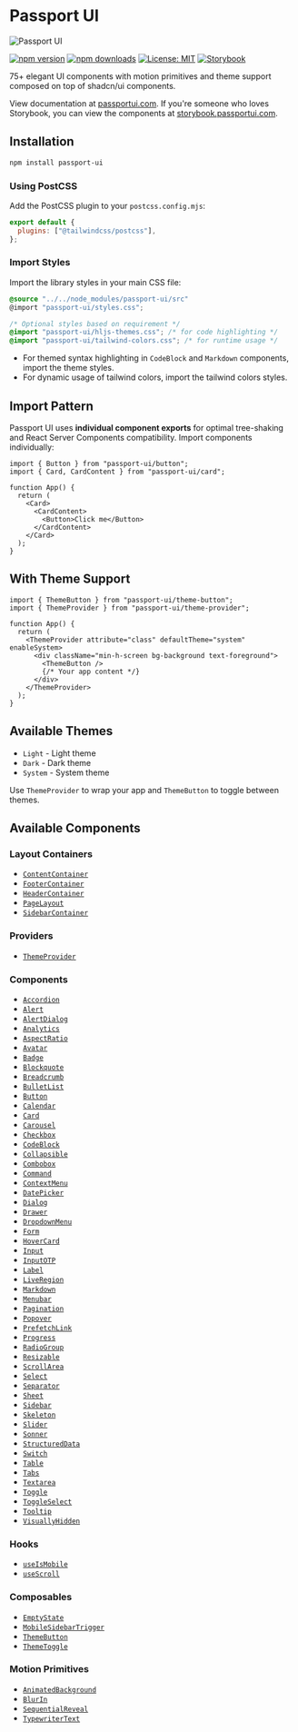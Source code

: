 # Passport UI

![Passport UI](https://storage.googleapis.com/praveentcom-public/projects/passport-ui/open_graph_dark%402x.png)

[![npm version](https://badge.fury.io/js/passport-ui.svg)](https://badge.fury.io/js/passport-ui)
[![npm downloads](https://img.shields.io/npm/dm/passport-ui.svg)](https://www.npmjs.com/package/passport-ui)
[![License: MIT](https://img.shields.io/badge/License-MIT-yellow.svg)](https://opensource.org/licenses/MIT)
[![Storybook](https://img.shields.io/badge/Storybook-Docs-ff4785.svg)](https://passportui.com)

75+ elegant UI components with motion primitives and theme support composed on top of shadcn/ui components.

View documentation at [passportui.com](https://passportui.com). If you're someone who loves Storybook, you can view the components at [storybook.passportui.com](https://storybook.passportui.com).

## Installation

```bash
npm install passport-ui
```

### Using PostCSS

Add the PostCSS plugin to your `postcss.config.mjs`:

```js
export default {
  plugins: ["@tailwindcss/postcss"],
};
```

### Import Styles

Import the library styles in your main CSS file:

```css
@source "../../node_modules/passport-ui/src"
@import "passport-ui/styles.css";

/* Optional styles based on requirement */
@import "passport-ui/hljs-themes.css"; /* for code highlighting */
@import "passport-ui/tailwind-colors.css"; /* for runtime usage */
```

- For themed syntax highlighting in `CodeBlock` and `Markdown` components, import the theme styles.
- For dynamic usage of tailwind colors, import the tailwind colors styles.

## Import Pattern

Passport UI uses **individual component exports** for optimal tree-shaking and React Server Components compatibility. Import components individually:

```tsx
import { Button } from "passport-ui/button";
import { Card, CardContent } from "passport-ui/card";

function App() {
  return (
    <Card>
      <CardContent>
        <Button>Click me</Button>
      </CardContent>
    </Card>
  );
}
```

## With Theme Support

```tsx
import { ThemeButton } from "passport-ui/theme-button";
import { ThemeProvider } from "passport-ui/theme-provider";

function App() {
  return (
    <ThemeProvider attribute="class" defaultTheme="system" enableSystem>
      <div className="min-h-screen bg-background text-foreground">
        <ThemeButton />
        {/* Your app content */}
      </div>
    </ThemeProvider>
  );
}
```

## Available Themes

- `Light` - Light theme
- `Dark` - Dark theme
- `System` - System theme

Use `ThemeProvider` to wrap your app and `ThemeButton` to toggle between themes.

## Available Components

### Layout Containers

- [`ContentContainer`](https://passportui.com/layouts/content-container/)
- [`FooterContainer`](https://passportui.com/layouts/footer-container/)
- [`HeaderContainer`](https://passportui.com/layouts/header-container/)
- [`PageLayout`](https://passportui.com/layouts/page-layout/)
- [`SidebarContainer`](https://passportui.com/layouts/sidebar-container/)

### Providers

- [`ThemeProvider`](https://passportui.com/providers/theme-provider/)

### Components

- [`Accordion`](https://passportui.com/components/accordion/)
- [`Alert`](https://passportui.com/components/alert/)
- [`AlertDialog`](https://passportui.com/components/alert-dialog/)
- [`Analytics`](https://passportui.com/components/analytics/)
- [`AspectRatio`](https://passportui.com/components/aspect-ratio/)
- [`Avatar`](https://passportui.com/components/avatar/)
- [`Badge`](https://passportui.com/components/badge/)
- [`Blockquote`](https://passportui.com/components/blockquote/)
- [`Breadcrumb`](https://passportui.com/components/breadcrumb/)
- [`BulletList`](https://passportui.com/components/bullet-list/)
- [`Button`](https://passportui.com/components/button/)
- [`Calendar`](https://passportui.com/components/calendar/)
- [`Card`](https://passportui.com/components/card/)
- [`Carousel`](https://passportui.com/components/carousel/)
- [`Checkbox`](https://passportui.com/components/checkbox/)
- [`CodeBlock`](https://passportui.com/components/code-block/)
- [`Collapsible`](https://passportui.com/components/collapsible/)
- [`Combobox`](https://passportui.com/components/combobox/)
- [`Command`](https://passportui.com/components/command/)
- [`ContextMenu`](https://passportui.com/components/context-menu/)
- [`DatePicker`](https://passportui.com/components/date-picker/)
- [`Dialog`](https://passportui.com/components/dialog/)
- [`Drawer`](https://passportui.com/components/drawer/)
- [`DropdownMenu`](https://passportui.com/components/dropdown-menu/)
- [`Form`](https://passportui.com/components/form/)
- [`HoverCard`](https://passportui.com/components/hover-card/)
- [`Input`](https://passportui.com/components/input/)
- [`InputOTP`](https://passportui.com/components/input-otp/)
- [`Label`](https://passportui.com/components/label/)
- [`LiveRegion`](https://passportui.com/components/live-region/)
- [`Markdown`](https://passportui.com/components/markdown/)
- [`Menubar`](https://passportui.com/components/menubar/)
- [`Pagination`](https://passportui.com/components/pagination/)
- [`Popover`](https://passportui.com/components/popover/)
- [`PrefetchLink`](https://passportui.com/components/prefetch-link/)
- [`Progress`](https://passportui.com/components/progress/)
- [`RadioGroup`](https://passportui.com/components/radio-group/)
- [`Resizable`](https://passportui.com/components/resizable/)
- [`ScrollArea`](https://passportui.com/components/scroll-area/)
- [`Select`](https://passportui.com/components/select/)
- [`Separator`](https://passportui.com/components/separator/)
- [`Sheet`](https://passportui.com/components/sheet/)
- [`Sidebar`](https://passportui.com/components/sidebar/)
- [`Skeleton`](https://passportui.com/components/skeleton/)
- [`Slider`](https://passportui.com/components/slider/)
- [`Sonner`](https://passportui.com/components/sonner/)
- [`StructuredData`](https://passportui.com/components/structured-data/)
- [`Switch`](https://passportui.com/components/switch/)
- [`Table`](https://passportui.com/components/table/)
- [`Tabs`](https://passportui.com/components/tabs/)
- [`Textarea`](https://passportui.com/components/textarea/)
- [`Toggle`](https://passportui.com/components/toggle/)
- [`ToggleSelect`](https://passportui.com/components/toggle-select/)
- [`Tooltip`](https://passportui.com/components/tooltip/)
- [`VisuallyHidden`](https://passportui.com/components/visually-hidden/)

### Hooks

- [`useIsMobile`](https://passportui.com/hooks/use-mobile/)
- [`useScroll`](https://passportui.com/hooks/use-scroll/)

### Composables

- [`EmptyState`](https://passportui.com/composables/empty-state/)
- [`MobileSidebarTrigger`](https://passportui.com/composables/mobile-sidebar-trigger/)
- [`ThemeButton`](https://passportui.com/composables/theme-button/)
- [`ThemeToggle`](https://passportui.com/composables/theme-toggle/)

### Motion Primitives

- [`AnimatedBackground`](https://passportui.com/motion-primitives/animated-background/)
- [`BlurIn`](https://passportui.com/motion-primitives/blur-in/)
- [`SequentialReveal`](https://passportui.com/motion-primitives/sequential-reveal/)
- [`TypewriterText`](https://passportui.com/motion-primitives/typewriter-text/)
